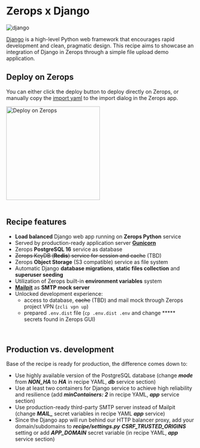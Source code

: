# Zerops x Django

![django](https://github.com/zeropsio/recipe-shared-assets/blob/main/covers/cover-django.png)


[Django](https://www.djangoproject.com/) is a high-level Python web framework that encourages rapid development and clean, pragmatic design. This recipe aims to showcase an integration of Django in Zerops through a simple file upload demo application.

## Deploy on Zerops
You can either click the deploy button to deploy directly on Zerops, or manually copy the [import yaml](https://github.com/zeropsio/recipe-django/blob/main/zerops-project-import.yml) to the import dialog in the Zerops app.

<a href="https://app.zerops.io/recipe/django-backend">
    <img width="250" alt="Deploy on Zerops" src="https://github.com/zeropsio/recipe-shared-assets/blob/main/deploy-button/deploy-button.png">
</a>

<br/>
<br/>

## Recipe features

- **Load balanced** Django web app running on **Zerops Python** service
- Served by production-ready application server **[Gunicorn](https://gunicorn.org/)**
- Zerops **PostgreSQL 16** service as database
- ~~Zerops KeyDB (**Redis**) service for session and cache~~ (TBD)
- Zerops **Object Storage** (S3 compatible) service as file system
- Automatic Django **database migrations**, **static files collection** and **superuser seeding**
- Utilization of Zerops built-in **environment variables** system
- **[Mailpit](https://github.com/axllent/mailpit)** as **SMTP mock server**
- Unlocked development experience:
  - access to database, ~~cache~~ (TBD) and mail mock through Zerops project VPN (`zcli vpn up`)
  - prepared `.env.dist` file (`cp .env.dist .env` and change ***** secrets found in Zerops GUI)

<br/>

## Production vs. development

Base of the recipe is ready for production, the difference comes down to:

- Use highly available version of the PostgreSQL database (change ***mode*** from ***NON_HA*** to ***HA*** in recipe YAML, ***db*** service section)
- Use at least two containers for Django service to achieve high reliability and resilience (add ***minContainers: 2*** in recipe YAML, ***app*** service section)
- Use production-ready third-party SMTP server instead of Mailpit (change ***MAIL_*** secret variables in recipe YAML ***app*** service)
- Since the Django app will run behind our HTTP balancer proxy, add your domain/subdomains to ***recipe/settings.py*** ***CSRF_TRUSTED_ORIGINS*** setting or add ***APP_DOMAIN*** secret variable (in recipe YAML, ***app*** service section)

<br/>
